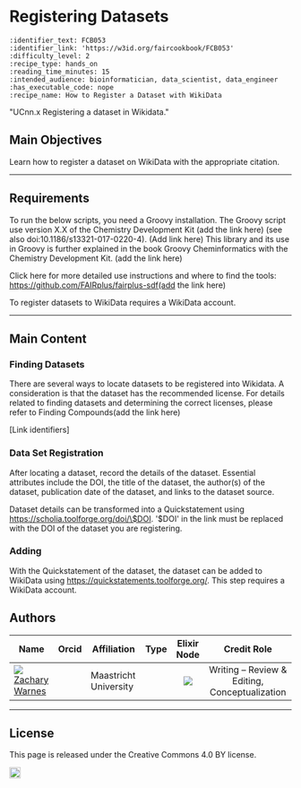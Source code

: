 # Registering Datasets

 ````{panels_fairplus}
:identifier_text: FCB053 
:identifier_link: 'https://w3id.org/faircookbook/FCB053'
:difficulty_level: 2
:recipe_type: hands_on
:reading_time_minutes: 15
:intended_audience: bioinformatician, data_scientist, data_engineer
:has_executable_code: nope
:recipe_name: How to Register a Dataset with WikiData
```` 

"UCnn.x Registering a dataset in Wikidata."


## Main Objectives


Learn how to register a dataset on WikiData with the appropriate citation.

___


## Requirements

To run the below scripts, you need a Groovy installation. The Groovy script use version X.X of the Chemistry Development Kit (add the link here) (see also doi:10.1186/s13321-017-0220-4). (Add link here) This library and its use in Groovy is further explained in the book Groovy Cheminformatics with the Chemistry Development Kit. (add the link here)

Click here for more detailed use instructions and where to find the tools:
https://github.com/FAIRplus/fairplus-sdf(add the link here)

To register datasets to WikiData requires a WikiData account.

---


## Main Content


### Finding Datasets

There are several ways to locate datasets to be registered into Wikidata. A consideration is that the dataset has the recommended license. For details related to finding datasets and determining the correct licenses, please refer to Finding Compounds(add the link here)

[Link identifiers] 

### Data Set Registration

After locating a dataset, record the details of the dataset. Essential attributes include the DOI, the title of the dataset, the author(s) of the dataset, publication date of the dataset, and links to the dataset source.

Dataset details can be transformed into a Quickstatement using https://scholia.toolforge.org/doi/\$DOI. '\$DOI' in the link must be replaced with the DOI of the dataset you are registering.


### Adding 

With the Quickstatement of the dataset, the dataset can be added to WikiData using https://quickstatements.toolforge.org/. This step requires a WikiData account. 


## Authors


| Name                                                                                                                                                                                                                                       | Orcid                                                                                                                        | Affiliation                           | Type                                                                              |                                                              Elixir Node                                                              | Credit Role
|--------------------------------------------------------------------------------------------------------------------------------------------------------------------------------------------------------------------------------------------|------------------------------------------------------------------------------------------------------------------------------|---------------------------------------|-----------------------------------------------------------------------------------|:-------------------------------------------------------------------------------------------------------------------------------------:|:----------------:|
| <div class="firstCol"><a target="_blank" href='https://github.com/'><img class='avatar-style' src='https://avatars.githubusercontent.com/no_github'></img><div class="d-block">Zachary Warnes</div></a>  </div>         | <a target="_blank" href='https://orcid.org/0000-0000-0000-0000'><i class='fab fa-orcid fa-2x text--orange'></i></a> | Maastricht University     | <i class="fas fa-graduation-cap fa-1x text--orange" alt="Academic"></i> | <img class='elixir-style' src='/the-fair-cookbook/_static/images/logo/Elixir/ELIXIR-UK.svg' ></img> | Writing – Review & Editing, Conceptualization

---

## License

This page is released under the Creative Commons 4.0 BY license.

<a href="https://creativecommons.org/licenses/by/4.0/"><img src="https://mirrors.creativecommons.org/presskit/buttons/80x15/png/by.png" height="20"/></a>